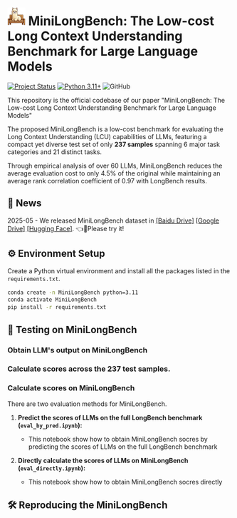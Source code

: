 # <img src="figure/logo.png" width="40" height="40"> MiniLongBench: The Low-cost Long Context Understanding Benchmark for Large Language Models

[![Project Status](https://img.shields.io/badge/status-active-brightgreen.svg)]()
[![Python 3.11+](https://img.shields.io/badge/python-3.11%2B-blue)]()
![GitHub](https://img.shields.io/github/license/gbup-group/DIANet.svg)


This repository is the official codebase of our paper "MiniLongBench: The Low-cost Long Context Understanding Benchmark for Large Language Models" 

The proposed MiniLongBench is a low-cost benchmark for evaluating the Long Context Understanding (LCU) capabilities of LLMs, featuring a compact yet diverse test set of only **237 samples** spanning 6 major task categories and 21 distinct tasks.

Through empirical analysis of over 60 LLMs, MiniLongBench reduces the average evaluation cost to only 4.5% of the original while maintaining an average rank correlation coefficient of 0.97 with LongBench results.


## 🎉 News

2025-05 - We released MiniLongBench dataset in [[Baidu Drive]](https://pan.baidu.com/s/1h2xeM2iEPJmdp9H-ZQpaMA?pwd=m1ce) [[Google Drive]](https://drive.google.com/drive/folders/1LnIk4zKQMjBKX7oFr1-FHUzpsmPISAIQ?usp=sharing) [[Hugging Face]](https://huggingface.co/datasets/linggm/RouterEval). 👈🎉Please try it! 



## ⚙️ Environment Setup
Create a Python virtual environment and install all the packages listed in the ```requirements.txt```.
```bash
conda create -n MiniLongBench python=3.11
conda activate MiniLongBench
pip install -r requirements.txt
```

## 🧪 Testing on MiniLongBench
### Obtain LLM's output on MiniLongBench
### Calculate scores across the 237 test samples.
### Calculate scores on MiniLongBench 

There are two evaluation methods for MiniLongBench.

1. **Predict the scores of LLMs on the full LongBench benchmark (`eval_by_pred.ipynb`):**
   - This notebook show how to obtain MiniLongBench socres by predicting the scores of LLMs on the full LongBench benchmark

2. **Directly calculate the scores of LLMs on MiniLongBench (`eval_directly.ipynb`):**
   - This notebook show how to obtain MiniLongBench socres directly



## 🛠️ Reproducing the MiniLongBench 







